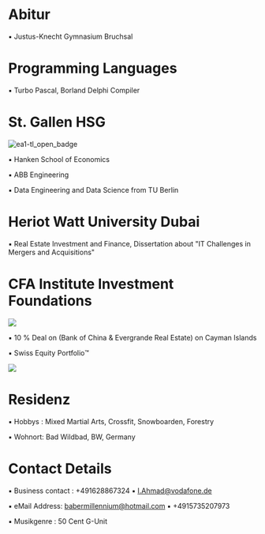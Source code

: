 # Abitur

▪︎ Justus-Knecht Gymnasium Bruchsal

# Programming Languages

▪︎ Turbo Pascal, Borland Delphi Compiler

# St. Gallen HSG 

![ea1-tl_open_badge](https://user-images.githubusercontent.com/95079463/151658291-bc2de3cf-efd4-4f38-bf4a-dde187391570.png)

▪︎ Hanken School of Economics 

▪︎ ABB Engineering

▪︎ Data Engineering and Data Science from TU Berlin

# Heriot Watt University Dubai

▪︎ Real Estate Investment and Finance, Dissertation about "IT Challenges in Mergers and Acquisitions"

# CFA Institute Investment Foundations

<img src="https://user-images.githubusercontent.com/95079463/151157248-4fa7d6fe-7dc8-4cd3-a9e1-3263252d3028.png">

▪︎ 10 % Deal on (Bank of China & Evergrande Real Estate) on Cayman Islands 

▪︎ Swiss Equity Portfolio™️ 

<img src="https://user-images.githubusercontent.com/95079463/154649347-e688fa55-0d07-4cce-bc2a-8c6e3a298fa7.png">

# Residenz 

▪︎ Hobbys : Mixed Martial Arts, Crossfit, Snowboarden, Forestry 

▪︎ Wohnort: Bad Wildbad, BW, Germany

# Contact Details 

▪︎ Business contact : +491628867324 ▪︎ I.Ahmad@vodafone.de 

▪︎ eMail Address: babermillennium@hotmail.com ▪︎ +4915735207973

▪︎ Musikgenre : 50 Cent G-Unit

